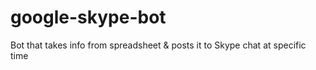 # google-skype-bot
Bot that takes info from spreadsheet &amp; posts it to Skype chat at specific time
